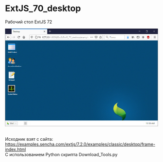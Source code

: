 # ExtJS_70_desktop
Рабочий стол ExtJS 72

<img src="https://github.com/MyasnikovIA/ExtJS_70_desktop/blob/master/ps1.png?raw=true"/>

<br/>Исходник взят с сайта: https://examples.sencha.com/extjs/7.2.0/examples/classic/desktop/frame-index.html
<br/>С использованием Python скрипта Download_Tools.py